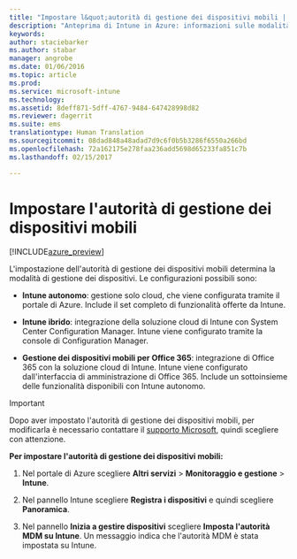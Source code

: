 ```yaml
---
title: "Impostare l&quot;autorità di gestione dei dispositivi mobili | Anteprima di Intune in Azure | Microsoft Docs"
description: "Anteprima di Intune in Azure: informazioni sulle modalità di impostazione dell&quot;autorità di gestione dei dispositivi mobili in Intune. "
keywords: 
author: staciebarker
ms.author: stabar
manager: angrobe
ms.date: 01/06/2016
ms.topic: article
ms.prod: 
ms.service: microsoft-intune
ms.technology: 
ms.assetid: 8deff871-5dff-4767-9484-647428998d82
ms.reviewer: dagerrit
ms.suite: ems
translationtype: Human Translation
ms.sourcegitcommit: 08dad848a48adad7d9c6f0b5b3286f6550a266bd
ms.openlocfilehash: 72a162175e278faa236add5698d65233fa851c7b
ms.lasthandoff: 02/15/2017

---
```


# <a name="set-the-mobile-device-management-authority"></a>Impostare l'autorità di gestione dei dispositivi mobili 

[!INCLUDE[azure_preview](../includes/azure_preview.md)]

L'impostazione dell'autorità di gestione dei dispositivi mobili determina la modalità di gestione dei dispositivi. Le configurazioni possibili sono:

- **Intune autonomo**: gestione solo cloud, che viene configurata tramite il portale di Azure. Include il set completo di funzionalità offerte da Intune.

- **Intune ibrido**: integrazione della soluzione cloud di Intune con System Center Configuration Manager. Intune viene configurato tramite la console di Configuration Manager.

- **Gestione dei dispositivi mobili per Office 365**: integrazione di Office 365 con la soluzione cloud di Intune. Intune viene configurato dall'interfaccia di amministrazione di Office 365. Include un sottoinsieme delle funzionalità disponibili con Intune autonomo.

>[!IMPORTANT]
>Dopo aver impostato l'autorità di gestione dei dispositivi mobili, per modificarla è necessario contattare il [supporto Microsoft](https://docs.microsoft.com/intune/troubleshoot/how-to-get-support-for-microsoft-intune), quindi scegliere con attenzione.

**Per impostare l'autorità di gestione dei dispositivi mobili:**

1. Nel portale di Azure scegliere **Altri servizi** > **Monitoraggio e gestione** > **Intune**.

2. Nel pannello Intune scegliere **Registra i dispositivi** e quindi scegliere **Panoramica**.

3. Nel pannello **Inizia a gestire dispositivi** scegliere **Imposta l'autorità MDM su Intune**. Un messaggio indica che l'autorità MDM è stata impostata su Intune.

